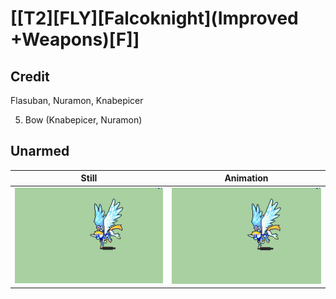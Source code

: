 # [\[T2\]\[FLY\]\[Falcoknight\]\(Improved +Weapons\)\[F\]]

## Credit

Flasuban, Nuramon, Knabepicer

5. Bow (Knabepicer, Nuramon)
	
## Unarmed

| Still | Animation |
| :---: | :-------: |
| ![Unarmed still](./Unarmed_000.png) | ![Unarmed animation](./Unarmed.gif) |
